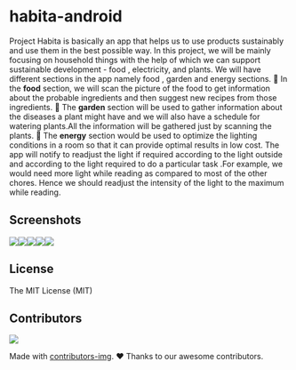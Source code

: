 # habita-android
Project Habita is basically an app that helps us to use products sustainably and use them in the best possible way. In this project, we will be mainly focusing on household things with the help of which we can support sustainable development - food , electricity, and plants.
We will have different sections in the app namely food , garden and  energy sections.
🌟 In the **food** section, we will scan the picture of the food to get information about the probable ingredients and then suggest new recipes from those ingredients.
🌟 The **garden** section will be used to gather information about the diseases a plant might have and we will also have a schedule for watering plants.All the information will be gathered just by scanning  the plants.
🌟 The **energy** section would be used to optimize the lighting conditions in a room so that it can provide optimal results in low cost.
The app will notify to readjust the light if required according to the light outside and according to the light required to do a particular task .For example, we would need more light while reading as compared to most of the other chores. Hence we should readjust the intensity of the light to the maximum while reading.
## Screenshots
<img src = "ss.jpeg"/><img src = "home.jpeg"/><img src = "food.jpeg"/><img src = "graden.jpeg"/><img src = "energy.jpeg"/>
## License
The MIT License (MIT)
## Contributors
<a href="https://github.com/hackslash-nitp/habita-android/graphs/contributors">
  <img src="https://contributors-img.web.app/image?repo=hackslash-nitp/habita-android" />
</a>

Made with [contributors-img](https://contributors-img.web.app).
❤️ Thanks to our awesome contributors.
